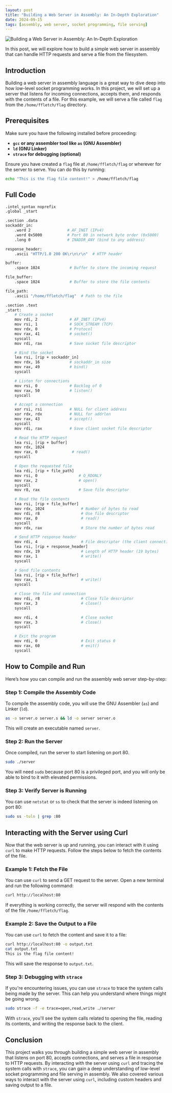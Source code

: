 ```yaml
---
layout: post
title: "Building a Web Server in Assembly: An In-Depth Exploration"
date: 2024-09-15
tags: [assembly, web server, socket programming, file serving]
---
```


![Building a Web Server in Assembly: An In-Depth Exploration](https://media.istockphoto.com/id/1147102296/vector/evil-wizard-putting-spell-cartoon-pixel-art-character-isolated-on-white-background-old.jpg?s=612x612&w=0&k=20&c=9PhU8LpDn6K0ZF-RKPUlEw7K0xpqGzVOgPD-v0AuqaA=)

In this post, we will explore how to build a simple web server in assembly that can handle HTTP requests and serve a file from the filesystem.

## Introduction

Building a web server in assembly language is a great way to dive deep into how low-level socket programming works. In this project, we will set up a server that listens for incoming connections, accepts them, and responds with the contents of a file. For this example, we will serve a file called `flag` from the `/home/ffletch/flag` directory.

## Prerequisites

Make sure you have the following installed before proceeding:

- **`gcc` or any assembler tool like `as` (GNU Assembler)**  
- **`ld` (GNU Linker)**  
- **`strace` for debugging (optional)**

Ensure you have created a `flag` file at `/home/ffletch/flag` or wherever for the server to serve. You can do this by running:

```bash
echo "This is the flag file content!" > /home/ffletch/flag
```

## Full Code

```bash
.intel_syntax noprefix
.global _start

.section .data
sockaddr_in:  
    .word 2                # AF_INET (IPv4)
    .word 0x5000           # Port 80 in network byte order (0x5000)
    .long 0                # INADDR_ANY (bind to any address)

response_header:
    .ascii "HTTP/1.0 200 OK\r\n\r\n"  # HTTP header

buffer:                     
    .space 1024             # Buffer to store the incoming request

file_buffer:                
    .space 1024             # Buffer to store the file contents

file_path:
    .ascii "/home/ffletch/flag"  # Path to the file

.section .text
_start:
    # Create a socket
    mov rdi, 2              # AF_INET (IPv4)
    mov rsi, 1              # SOCK_STREAM (TCP)
    mov rdx, 0              # Protocol
    mov rax, 41             # socket()
    syscall
    mov rdi, rax            # Save socket file descriptor

    # Bind the socket
    lea rsi, [rip + sockaddr_in] 
    mov rdx, 16             # sockaddr_in size
    mov rax, 49             # bind()
    syscall

    # Listen for connections
    mov rsi, 0              # Backlog of 0
    mov rax, 50             # listen()
    syscall

    # Accept a connection
    xor rsi, rsi            # NULL for client address
    xor rdx, rdx            # NULL for addrlen
    mov rax, 43             # accept()
    syscall
    mov rdi, rax            # Save client socket file descriptor

    # Read the HTTP request
    lea rsi, [rip + buffer]  
    mov rdx, 1024            
    mov rax, 0               # read()
    syscall

    # Open the requested file
    lea rdi, [rip + file_path]  
    mov rsi, 0                  # O_RDONLY
    mov rax, 2                  # open()
    syscall
    mov r8, rax                 # Save file descriptor

    # Read the file contents
    lea rsi, [rip + file_buffer] 
    mov rdx, 1024                # Number of bytes to read
    mov rdi, r8                  # Use file descriptor
    mov rax, 0                   # read()
    syscall
    mov rdx, rax                 # Store the number of bytes read

    # Send HTTP response header
    mov rdi, 4                   # File descriptor (the client connection)
    lea rsi, [rip + response_header] 
    mov rdx, 19                  # Length of HTTP header (19 bytes)
    mov rax, 1                   # write()
    syscall

    # Send file contents
    lea rsi, [rip + file_buffer] 
    mov rax, 1                   # write()
    syscall

    # Close the file and connection
    mov rdi, r8                  # Close file descriptor
    mov rax, 3                   # close()
    syscall

    mov rdi, 4                   # Close socket
    mov rax, 3                   # close()
    syscall

    # Exit the program
    mov rdi, 0                   # Exit status 0
    mov rax, 60                  # exit()
    syscall
```

## How to Compile and Run

Here’s how you can compile and run the assembly web server step-by-step:

### Step 1: Compile the Assembly Code

To compile the assembly code, you will use the GNU Assembler (`as`) and Linker (`ld`).

```bash
as -o server.o server.s && ld -o server server.o
```

This will create an executable named `server`.

### Step 2: Run the Server

Once compiled, run the server to start listening on port 80.

```bash
sudo ./server
```

You will need `sudo` because port 80 is a privileged port, and you will only be able to bind to it with elevated permissions.

### Step 3: Verify Server is Running

You can use `netstat` or `ss` to check that the server is indeed listening on port 80:

```bash
sudo ss -tuln | grep :80
```

## Interacting with the Server using Curl

Now that the web server is up and running, you can interact with it using `curl` to make HTTP requests. Follow the steps below to fetch the contents of the file.

### Example 1: Fetch the File

You can use `curl` to send a GET request to the server. Open a new terminal and run the following command:

```bash
curl http://localhost:80
```

If everything is working correctly, the server will respond with the contents of the file `/home/ffletch/flag`.

### Example 2: Save the Output to a File

You can use `curl` to fetch the content and save it to a file:

```bash
curl http://localhost:80 -o output.txt
cat output.txt
This is the flag file content!
```

This will save the response to `output.txt`.

### Step 3: Debugging with `strace`

If you're encountering issues, you can use `strace` to trace the system calls being made by the server. This can help you understand where things might be going wrong.

```bash
sudo strace -f -e trace=open,read,write ./server
```

With `strace`, you'll see the system calls related to opening the file, reading its contents, and writing the response back to the client.

## Conclusion

This project walks you through building a simple web server in assembly that listens on port 80, accepts connections, and serves a file in response to HTTP requests. By interacting with the server using `curl` and tracing the system calls with `strace`, you can gain a deep understanding of low-level socket programming and file serving in assembly. We also covered various ways to interact with the server using `curl`, including custom headers and saving output to a file.
